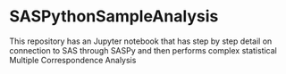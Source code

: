 # SASPythonSampleAnalysis
This repository has an Jupyter notebook that has step by step detail on connection to SAS through SASPy and then performs complex statistical Multiple Correspondence Analysis
